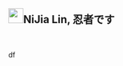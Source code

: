 <h2><a id="user-content-nijia-lin-忍者です" class="anchor" aria-hidden="true" href="#nijia-lin-忍者です"><span aria-hidden="true" class="octicon octicon-link"></span></a>
<a target="_blank" rel="noopener noreferrer" href="https://camo.githubusercontent.com/01e9ba6b3682563717a394a70006e1bda9d7cc5daef1f24c5afb1f1e8750ae15/68747470733a2f2f7370726f66696c652e6c696e652d7363646e2e6e65742f30684b76546f6b4c793946466c3546675055617842714a676c47467a4e615a30314c584852616278684654446c4e493174614269565a61423543536a74484a31594a41434a534e307846486a703142574d5f5a30446f6258346d536d35454a466f4955336c627667"><img src="https://camo.githubusercontent.com/01e9ba6b3682563717a394a70006e1bda9d7cc5daef1f24c5afb1f1e8750ae15/68747470733a2f2f7370726f66696c652e6c696e652d7363646e2e6e65742f30684b76546f6b4c793946466c3546675055617842714a676c47467a4e615a30314c584852616278684654446c4e493174614269565a61423543536a74484a31594a41434a534e307846486a703142574d5f5a30446f6258346d536d35454a466f4955336c627667" width="30" height="30" data-canonical-src="https://sprofile.line-scdn.net/0hKvTokLy9FFl5FgPUaxBqJglGFzNaZ01LXHRabxhFTDlNI1taBiVZaB5CSjtHJ1YJACJSN0xFHjp1BWM_Z0DobX4mSm5EJFoIU3lbvg" style="max-width: 100%;"></a>NiJia Lin, 忍者です</h2><br><p>df</p>
